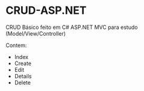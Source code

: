 <h1>CRUD-ASP.NET</h1>
<p>CRUD Básico feito em C# ASP.NET MVC para estudo (Model/View/Controller)</p>
<p>Contem: </p>
<ul> 
<li>Index</li>
<li>Create</li>
<li>Edit</li>
<li>Details</li>
<li>Delete</li>
</ul>
